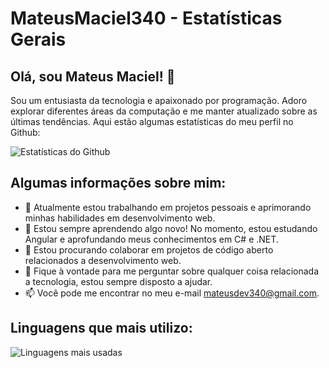 # MateusMaciel340 - Estatísticas Gerais

## Olá, sou Mateus Maciel! 👋

Sou um entusiasta da tecnologia e apaixonado por programação. Adoro explorar diferentes áreas da computação e me manter atualizado sobre as últimas tendências. Aqui estão algumas estatísticas do meu perfil no Github:

![Estatísticas do Github](https://github-readme-stats.vercel.app/api?username=MateusMaciel340&show_icons=true&theme=radical)

## Algumas informações sobre mim:

- 🔭 Atualmente estou trabalhando em projetos pessoais e aprimorando minhas habilidades em desenvolvimento web.
- 🌱 Estou sempre aprendendo algo novo! No momento, estou estudando Angular e aprofundando meus conhecimentos em C# e .NET.
- 👯 Estou procurando colaborar em projetos de código aberto relacionados a desenvolvimento web.
- 💬 Fique à vontade para me perguntar sobre qualquer coisa relacionada a tecnologia, estou sempre disposto a ajudar.
- 📫 Você pode me encontrar no meu e-mail mateusdev340@gmail.com.

## Linguagens que mais utilizo:

![Linguagens mais usadas](https://github-readme-stats.vercel.app/api/top-langs/?username=MateusMaciel340&layout=compact&theme=radical)
